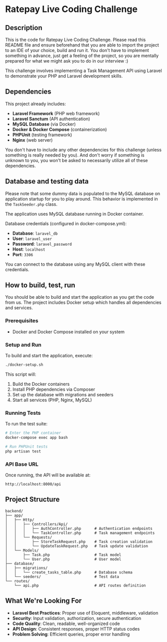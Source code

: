 # Ratepay Live Coding Challenge

## Description
This is the code for Ratepay Live Coding Challenge. Please read this README file and ensure beforehand that you are able to import the project to an IDE of your choice, build and run it. You don't have to implement something in advance, just get a feeling of the project, so you are mentally prepared for what we might ask you to do in our interview :)

This challenge involves implementing a Task Management API using Laravel to demonstrate your PHP and Laravel development skills.

## Dependencies
This project already includes:

- **Laravel Framework** (PHP web framework)
- **Laravel Sanctum** (API authentication)
- **MySQL Database** (via Docker)
- **Docker & Docker Compose** (containerization)
- **PHPUnit** (testing framework)
- **Nginx** (web server)

You don't have to include any other dependencies for this challenge (unless something is really needed by you). And don't worry if something is unknown to you, you won't be asked to necessarily utilize all of these dependencies.

## Database and testing data
Please note that some dummy data is populated to the MySQL database on application startup for you to play around. This behavior is implemented in the `TaskSeeder.php` class.

The application uses MySQL database running in Docker container.

Database credentials (configured in docker-compose.yml):
- **Database**: `laravel_db`
- **User**: `laravel_user` 
- **Password**: `laravel_password`
- **Host**: `localhost`
- **Port**: `3306`

You can connect to the database using any MySQL client with these credentials.

## How to build, test, run
You should be able to build and start the application as you get the code from us. The project includes Docker setup which handles all dependencies and services.

### Prerequisites
- Docker and Docker Compose installed on your system

### Setup and Run
To build and start the application, execute:
```bash
./docker-setup.sh
```

This script will:
1. Build the Docker containers
2. Install PHP dependencies via Composer
3. Set up the database with migrations and seeders
4. Start all services (PHP, Nginx, MySQL)

### Running Tests
To run the test suite:
```bash
# Enter the PHP container
docker-compose exec app bash

# Run PHPUnit tests
php artisan test
```

### API Base URL
Once running, the API will be available at:
```
http://localhost:8000/api
```

## Project Structure

```
backend/
├── app/
│   ├── Http/
│   │   ├── Controllers/Api/
│   │   │   ├── AuthController.php      # Authentication endpoints
│   │   │   └── TaskController.php      # Task management endpoints
│   │   └── Requests/
│   │       ├── StoreTaskRequest.php    # Task creation validation
│   │       └── UpdateTaskRequest.php   # Task update validation
│   └── Models/
│       ├── Task.php                    # Task model
│       └── User.php                    # User model
├── database/
│   ├── migrations/
│   │   └── create_tasks_table.php      # Database schema
│   └── seeders/                        # Test data
└── routes/
    └── api.php                         # API routes definition
```

## What We're Looking For

- **Laravel Best Practices**: Proper use of Eloquent, middleware, validation
- **Security**: Input validation, authorization, secure authentication  
- **Code Quality**: Clean, readable, well-organized code
- **API Design**: Consistent responses, proper HTTP status codes
- **Problem Solving**: Efficient queries, proper error handling

